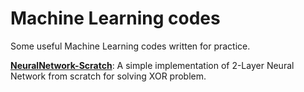 # Machine Learning codes  

Some useful Machine Learning codes written for practice.  

**[NeuralNetwork-Scratch](https://github.com/ishmukul/MachineLearning/tree/master/NeuralNetwork-Scratch)**: A simple implementation of 2-Layer Neural Network from scratch for solving XOR problem.  

